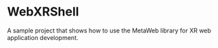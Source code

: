 # WebXRShell
A sample project that shows how to use the MetaWeb library for XR web application development.
